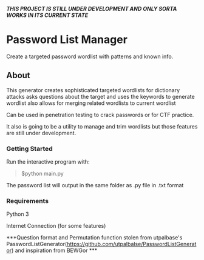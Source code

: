 ***THIS PROJECT IS STILL UNDER DEVELOPMENT AND ONLY SORTA WORKS IN ITS CURRENT STATE***
# Password List Manager
Create a targeted password wordlist with patterns and known info.

## About

This generator creates sophisticated targeted wordlists for dictionary attacks 
asks questions about the target and uses the keywords to generate wordlist also allows for merging related wordlists to current wordlist

Can be used in penetration testing to crack passwords or for CTF practice.

It also is going to be a utility to manage and trim wordlists but those features are still under development.

### Getting Started

Run the interactive program with:

> $python main.py

The password list will output in the same folder as .py file in .txt format

### Requirements

Python 3

Internet Connection (for some features)

***Question format and Permutation function stolen from utpalbase's PasswordListGenerator(https://github.com/utpalbalse/PasswordListGenerator) and inspiration from BEWGor ***
